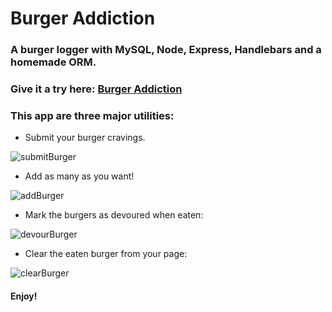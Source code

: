 # Burger Addiction

### A burger logger with MySQL, Node, Express, Handlebars and a homemade ORM.

### Give it a try here: [Burger Addiction](https://fathomless-reef-79424.herokuapp.com/index)

### This app are three major utilities:

* Submit your burger cravings.

![submitBurger](./public/assets/images/1.png=400x)

* Add as many as you want!

![addBurger](./public/assets/images/2.png=400x)

* Mark the burgers as devoured when eaten:

![devourBurger](./public/assets/images/3.png=400x)

* Clear the eaten burger from your page:

![clearBurger](./public/assets/images/4.png=400x)

#### Enjoy!
